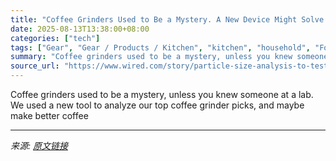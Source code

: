 ```yaml
---
title: "Coffee Grinders Used to Be a Mystery. A New Device Might Solve It"
date: 2025-08-13T13:38:00+08:00
categories: ["tech"]
tags: ["Gear", "Gear / Products / Kitchen", "kitchen", "household", "Food and Drink", "coffee", "testing", "Size Matters"]
summary: "Coffee grinders used to be a mystery, unless you knew someone at a lab. We used a new tool to analyze our top coffee grinder picks, and maybe make better coffee"
source_url: "https://www.wired.com/story/particle-size-analysis-to-test-the-best-coffee-grinders/"
---
```


Coffee grinders used to be a mystery, unless you knew someone at a lab. We used a new tool to analyze our top coffee grinder picks, and maybe make better coffee

---

*来源: [原文链接](https://www.wired.com/story/particle-size-analysis-to-test-the-best-coffee-grinders/)*
